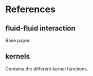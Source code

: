 # References

## fluid-fluid interaction

Base paper. 

## kernels

Contains the different kernel functions.
